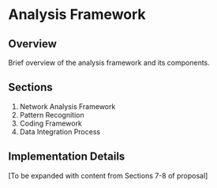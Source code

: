# Analysis Framework

## Overview
Brief overview of the analysis framework and its components.

## Sections
1. Network Analysis Framework
2. Pattern Recognition
3. Coding Framework
4. Data Integration Process

## Implementation Details
[To be expanded with content from Sections 7-8 of proposal] 